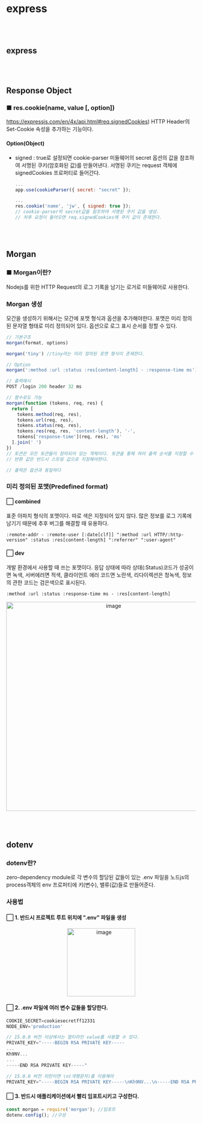 # express 

<br></br>
## express

<br></br>
## Response Object
### ■ res.cookie(name, value \[, option])
https://expressjs.com/en/4x/api.html#req.signedCookies)
HTTP Header의 Set-Cookie 속성을 추가하는 기능이다. 


#### Option(Object)
* signed : true로 설정되면 cookie-parser 미들웨어의 secret 옵션의 값을 참조하여 서명된 쿠키(암호화된 값)를 만들어낸다. 서명된 쿠키는 request 객체에 signedCookies 프로퍼티로 들어간다.
  ```js
  ...
  app.use(cookieParser({ secret: "secret" });

  ...
  res.cookie('name', 'jw', { signed: true });
  // cookie-parser의 secret값을 참조하여 서명된 쿠키 값을 생성.
  // 차후 요청이 들어오면 req.signedCookies에 쿠키 값이 존재한다.
  ```
  
<br></br>
## Morgan
### ■ Morgan이란?
Nodejs를 위한 HTTP Request의 로그 기록을 남기는 로거로 미들웨어로 사용한다. 

### Morgan 생성
모간을 생성하기 위해서는 모간에 포맷 형식과 옵션을 추가해야한다. 포맷은 미리 정의된 문자열 형태로 미리 정의되어 있다. 옵션으로 로그 표시 순서를 정할 수 있다.

```js
// 기본구조
morgan(format, options)

morgan('tiny') //tiny라는 미리 정의된 포맷 형식이 존재한다.

// Option
morgan(':method :url :status :res[content-length] - :response-time ms');

// 출력예시
POST /login 200 header 32 ms 

// 함수로도 가능
morgan(function (tokens, req, res) {
  return [
    tokens.method(req, res),
    tokens.url(req, res),
    tokens.status(req, res),
    tokens.res(req, res, 'content-length'), '-',
    tokens['response-time'](req, res), 'ms'
  ].join(' ')
})
// 토큰은 모든 토큰들이 정의되어 있는 객체이다. 토큰을 통해 여러 출력 순서를 지정할 수 도 있다.
// 반환 값은 반드시 스트링 값으로 지정해야한다.

// 출력은 옵션과 동일하다
```

### 미리 정의된 포맷(Predefined format)
####  ⃞ combined
표준 아파치 형식의 포맷이다. 따로 색은 지정되어 있지 않다. 많은 정보를 로그 기록에 남기기 때문에 추후 버그를 해결할 때 유용하다.
```
:remote-addr - :remote-user [:date[clf]] ":method :url HTTP/:http-version" :status :res[content-length] ":referrer" ":user-agent"
```

#### ⃞ dev
개발 환경에서 사용할 때 쓰는 포맷이다. 응답 상태에 따라 상태(:Status)코드가 성공이면 녹색, 서버에러면 적색, 클라이언트 에러 코드면 노란색, 리다이렉션은 청녹색, 정보의 관한 코드는 검은색으로 표시된다.
```
:method :url :status :response-time ms - :res[content-length]
```
<p align="center"><img width="555" alt="image" src="https://user-images.githubusercontent.com/56042451/210140798-bc891a18-24f2-40a3-9be0-b7bb4c2a6898.png"></p>


<br></br>
## dotenv
### dotenv란?
zero-dependency module로 각 변수의 할당된 값들이 있는 .env 파일을 노드js의 process객체의 env 프로퍼티에 키(변수), 밸류(값)들로 만들어준다. 

### 사용법
#### ⃞ 1. 반드시 프로젝트 루트 위치에 ".env" 파일을 생성
<p align="center"><img width="181" alt="image" src="https://user-images.githubusercontent.com/56042451/210141257-85100575-d162-427e-b9d4-bbed4e1c7459.png"></p>

#### ⃞ 2. .env 파일에 여러 변수 값들을 할당한다.
```js
COOKIE_SECRET=cookiesecretff12331
NODE_ENV='production'

// 15.0.0 버전 이상에서는 멀티라인 value를 사용할 수 있다.
PRIVATE_KEY="-----BEGIN RSA PRIVATE KEY-----
...
Kh9NV...
...
-----END RSA PRIVATE KEY-----"

// 15.0.0 버전 미만이면 \n(개행문자)를 이용해라
PRIVATE_KEY="-----BEGIN RSA PRIVATE KEY-----\nKh9NV...\n-----END RSA PRIVATE KEY-----\n"
```

#### ⃞ 3. 반드시 애플리케이션에서 빨리 임포트시키고 구성한다.
```js
const morgan = require('morgan'); //임포트
dotenv.config(); //구성
```
